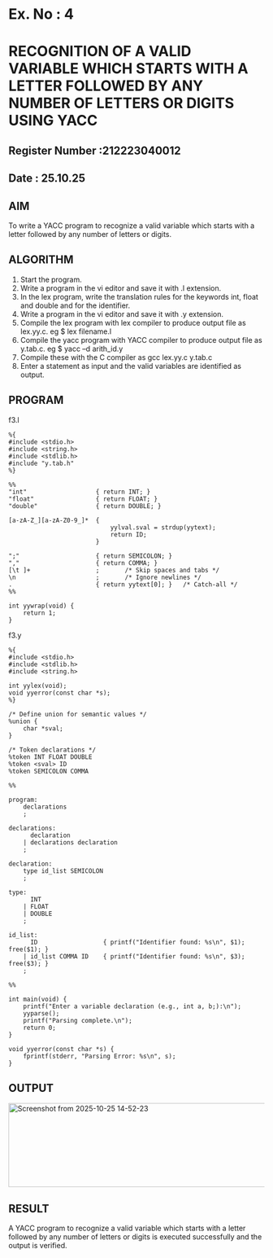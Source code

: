 # Ex. No : 4	
# RECOGNITION OF A VALID VARIABLE WHICH STARTS WITH A LETTER FOLLOWED BY ANY NUMBER OF LETTERS OR DIGITS USING YACC
## Register Number :212223040012
## Date : 25.10.25

## AIM   
To write a YACC program to recognize a valid variable which starts with a letter followed by any number of letters or digits.

## ALGORITHM
1.	Start the program.
2.	Write a program in the vi editor and save it with .l extension.
3.	In the lex program, write the translation rules for the keywords int, float and double and for the identifier.
4.	Write a program in the vi editor and save it with .y extension.
5.	Compile the lex program with lex compiler to produce output file as lex.yy.c. eg $ lex filename.l
6.	Compile the yacc program with YACC compiler to produce output file as y.tab.c. eg $ yacc –d arith_id.y
7.	Compile these with the C compiler as gcc lex.yy.c y.tab.c
8.	Enter a statement as input and the valid variables are identified as output.

## PROGRAM
f3.l
```
%{
#include <stdio.h>
#include <string.h>
#include <stdlib.h>
#include "y.tab.h"
%}

%%
"int"                   { return INT; }
"float"                 { return FLOAT; }
"double"                { return DOUBLE; }

[a-zA-Z_][a-zA-Z0-9_]*  {
                            yylval.sval = strdup(yytext); 
                            return ID;
                        }

";"                     { return SEMICOLON; }
","                     { return COMMA; }
[\t ]+                  ;       /* Skip spaces and tabs */
\n                      ;       /* Ignore newlines */
.                       { return yytext[0]; }   /* Catch-all */
%%

int yywrap(void) {
    return 1;
}

```

f3.y
```
%{
#include <stdio.h>
#include <stdlib.h>
#include <string.h>

int yylex(void);
void yyerror(const char *s);
%}

/* Define union for semantic values */
%union {
    char *sval;
}

/* Token declarations */
%token INT FLOAT DOUBLE
%token <sval> ID
%token SEMICOLON COMMA

%%

program:
    declarations
    ;

declarations:
      declaration
    | declarations declaration
    ;

declaration:
    type id_list SEMICOLON
    ;

type:
      INT
    | FLOAT
    | DOUBLE
    ;

id_list:
      ID                  { printf("Identifier found: %s\n", $1); free($1); }
    | id_list COMMA ID    { printf("Identifier found: %s\n", $3); free($3); }
    ;

%%

int main(void) {
    printf("Enter a variable declaration (e.g., int a, b;):\n");
    yyparse();
    printf("Parsing complete.\n");
    return 0;
}

void yyerror(const char *s) {
    fprintf(stderr, "Parsing Error: %s\n", s);
}

```
## OUTPUT 
<img width="607" height="165" alt="Screenshot from 2025-10-25 14-52-23" src="https://github.com/user-attachments/assets/eac4d3dd-6d70-40e5-81bc-b8d73b20e28c" />


## RESULT
A  YACC program to recognize a valid variable which starts with a letter followed by any number of letters or digits is executed successfully and the output is verified.


